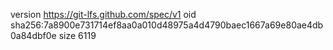 version https://git-lfs.github.com/spec/v1
oid sha256:7a8900e731714ef8aa0a010d48975a4d4790baec1667a69e80ae4db0a84dbf0e
size 6119
